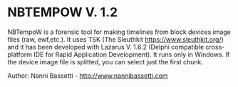 # NBTEMPOW V. 1.2
NBTempoW is a forensic tool for making timelines from block devices image files (raw, ewf,etc.). It uses TSK (The Sleuthkit https://www.sleuthkit.org/) and it has been developed with Lazarus V. 1.6.2 (Delphi compatible cross-platform IDE for Rapid Application Development). It runs only in Windows.
If the device image file is splitted, you can select just the first chunk.

Author: Nanni Bassetti - http://www.nannibassetti.com
